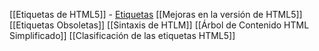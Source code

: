 [[Etiquetas de HTML5]] 
	- [Etiquetas](https://gyazo.com/1d63ab69f436d70940fffe9da53a0e34)
[[Mejoras en la versión de HTML5]]
[[Etiquetas Obsoletas]]
[[Sintaxis de HTLM]]
[[Árbol de Contenido HTML Simplificado]]
[[Clasificación de las etiquetas HTML5]]
